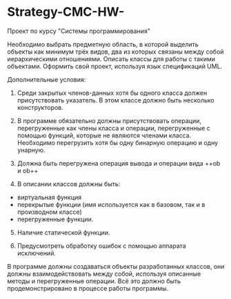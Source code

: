 # Strategy-CMC-HW-
Проект по курсу "Системы программирования"

Необходимо выбрать предметную область, в которой выделить объекты как минимум трёх видов,  два из которых связаны между собой иерархическими отношениями.  Описать классы для работы с такими объектами. Оформить свой проект, используя  язык  спецификаций UML. 

 Дополнительные условия:
1. Среди закрытых членов-данных хотя бы одного класса  должен
присутствовать указатель. В этом классе должно быть несколько конструкторов.

2. В программе обязательно должны присутствовать операции, перегруженные как члены класса и операции, перегруженные с помощью функций,  которые не являются  членами класса. Необходимо перегрузить хотя бы одну бинарную операцию и одну унарную.

3. Должна быть перегружена операция вывода и операции вида ++ob и ob++

4. В описании классов должны быть:
-  виртуальная функция 
- перекрытые функции (имя используется как в базовом, так и в производном классе)
-  перегруженные функции.

5. Наличие статической функции.

6. Предусмотреть обработку ошибок с помощью аппарата исключений.


В программе должны создаваться объекты разработанных классов, они должны  взаимодействовать между собой, используя описанные методы и перегруженные операции. Всё это должно быть  продемонстрировано в процессе работы программы.
